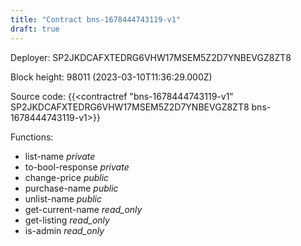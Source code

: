```yaml
---
title: "Contract bns-1678444743119-v1"
draft: true
---
```

Deployer: SP2JKDCAFXTEDRG6VHW17MSEM5Z2D7YNBEVGZ8ZT8


 



Block height: 98011 (2023-03-10T11:36:29.000Z)

Source code: {{<contractref "bns-1678444743119-v1" SP2JKDCAFXTEDRG6VHW17MSEM5Z2D7YNBEVGZ8ZT8 bns-1678444743119-v1>}}

Functions:

* list-name _private_
* to-bool-response _private_
* change-price _public_
* purchase-name _public_
* unlist-name _public_
* get-current-name _read_only_
* get-listing _read_only_
* is-admin _read_only_
